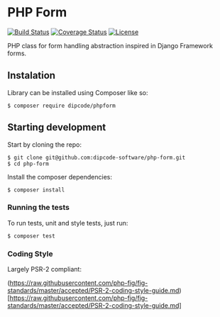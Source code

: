 # PHP Form
[![Build Status](https://travis-ci.org/dipcode-software/php-form.svg?branch=master)](https://travis-ci.org/dipcode-software/php-form)
[![Coverage Status](https://coveralls.io/repos/github/dipcode-software/php-form/badge.svg?branch=master)](https://coveralls.io/github/dipcode-software/php-form?branch=master)
[![License](http://img.shields.io/badge/license-MIT-brightgreen.svg?style=flat)](http://www.opensource.org/licenses/MIT)

PHP class for form handling abstraction inspired in Django Framework forms.

## Instalation

Library can be installed using Composer like so:

```shell
$ composer require dipcode/phpform
```

## Starting development
Start by cloning the repo:

```shell
$ git clone git@github.com:dipcode-software/php-form.git
$ cd php-form
```

Install the composer dependencies:
```shell
$ composer install
```

### Running the tests
To run tests, unit and style tests, just run:

```shell
$ composer test
```

### Coding Style

Largely PSR-2 compliant:

(https://raw.githubusercontent.com/php-fig/fig-standards/master/accepted/PSR-2-coding-style-guide.md)[https://raw.githubusercontent.com/php-fig/fig-standards/master/accepted/PSR-2-coding-style-guide.md]
